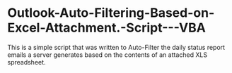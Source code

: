 # Outlook-Auto-Filtering-Based-on-Excel-Attachment.-Script---VBA
This is a simple script that was written to Auto-Filter the daily status report emails a server generates based on the contents of an attached XLS spreadsheet.
